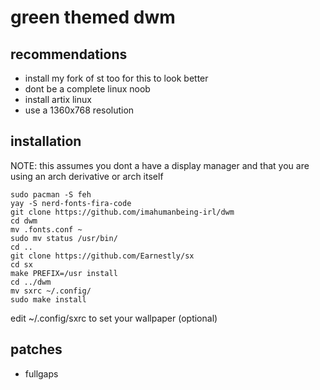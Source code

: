# green themed dwm

## recommendations
- install my fork of st too for this to look better
- dont be a complete linux noob
- install artix linux
- use a 1360x768 resolution

## installation

NOTE: this assumes you dont a have a display manager and that you are using an arch derivative or arch itself

```
sudo pacman -S feh
yay -S nerd-fonts-fira-code
git clone https://github.com/imahumanbeing-irl/dwm
cd dwm
mv .fonts.conf ~
sudo mv status /usr/bin/
cd ..
git clone https://github.com/Earnestly/sx
cd sx
make PREFIX=/usr install
cd ../dwm
mv sxrc ~/.config/
sudo make install
```
edit ~/.config/sxrc to set your wallpaper (optional)


## patches
- fullgaps
